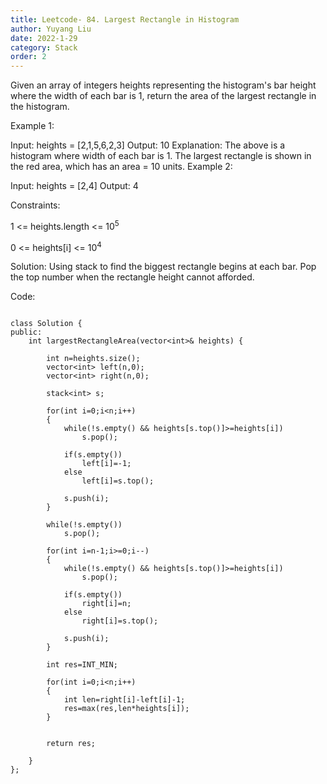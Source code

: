 ```yaml
---
title: Leetcode- 84. Largest Rectangle in Histogram
author: Yuyang Liu
date: 2022-1-29
category: Stack
order: 2
---
```




Given an array of integers heights representing the histogram's bar height where the width of each bar is 1, return the area of the largest rectangle in the histogram.

 

Example 1:


Input: heights = [2,1,5,6,2,3]
Output: 10
Explanation: The above is a histogram where width of each bar is 1.
The largest rectangle is shown in the red area, which has an area = 10 units.
Example 2:


Input: heights = [2,4]
Output: 4
 

Constraints:

1 <= heights.length <= 10<sup>5</sup>

0 <= heights[i] <= 10<sup>4</sup>



Solution: Using stack to find the biggest rectangle begins at each bar. Pop the top number when the rectangle height cannot afforded.



Code: 

``` cpp?linenums

class Solution {
public:
    int largestRectangleArea(vector<int>& heights) {
        
        int n=heights.size();
        vector<int> left(n,0);
        vector<int> right(n,0);
        
        stack<int> s;
        
        for(int i=0;i<n;i++)
        {
            while(!s.empty() && heights[s.top()]>=heights[i])
                s.pop();
            
            if(s.empty())
                left[i]=-1;
            else
                left[i]=s.top();
            
            s.push(i);
        }
        
        while(!s.empty())
            s.pop();
        
        for(int i=n-1;i>=0;i--)
        {
            while(!s.empty() && heights[s.top()]>=heights[i])
                s.pop();
            
            if(s.empty())
                right[i]=n;
            else
                right[i]=s.top();
            
            s.push(i);
        }
        
        int res=INT_MIN;
        
        for(int i=0;i<n;i++)
        {
            int len=right[i]-left[i]-1;
            res=max(res,len*heights[i]);
        }
        
        
        return res;
        
    }
};
```
```
